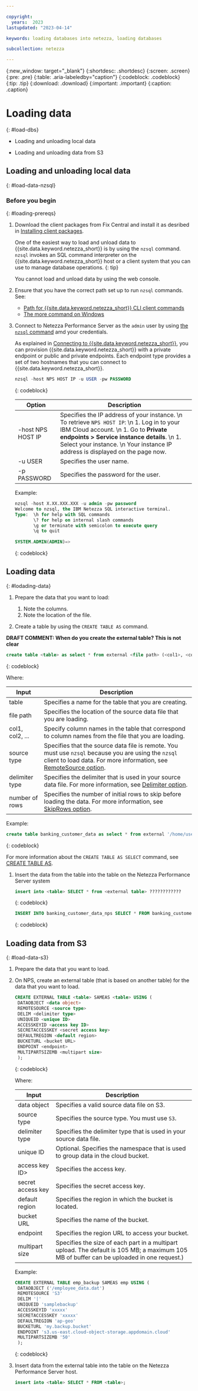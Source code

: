 ```yaml
---

copyright:
  years:  2023
lastupdated: "2023-04-14"

keywords: loading databases into netezza, loading databases

subcollection: netezza

---
```


{:new_window: target="_blank"}
{:shortdesc: .shortdesc}
{:screen: .screen}
{:pre: .pre}
{:table: .aria-labeledby="caption"}
{:codeblock: .codeblock}
{:tip: .tip}
{:download: .download}
{:important: .important}
{:caption: .caption}

# Loading data 
{: #load-dbs}

- Loading and unloading local data
   
- Loading and unloading data from S3

## Loading and unloading local data
{: #load-data-nzsql}

### Before you begin
{: #loading-prereqs}
      
1. Download the client packages from Fix Central and install it as desribed in [Installing client packages](https://www.ibm.com/docs/en/netezza?topic=npsda-installing-client-software-packages-2).

   One of the easiest way to load and unload data to {{site.data.keyword.netezza_short}} is by using the `nzsql` command. `nzsql` invokes an SQL command interpreter on the {{site.data.keyword.netezza_short}} host or a client system that you can use to manage database operations. 
   {: tip}
     
   You cannot load and unload data by using the web console.
   
1. Ensure that you have the correct path set up to run `nzsql` commands.  
   See:  
      
   - [Path for {{site.data.keyword.netezza_short}} CLI client commands](https://www.ibm.com/docs/en/netezza?topic=inpsccls-path-netezza-performance-server-cli-client-commands-2)
   - [The more command on Windows](https://www.ibm.com/docs/en/netezza?topic=commands-nzsql-command)

1. Connect to Netezza Performance Server as the `admin` user by using [the `nzsql` command](https://www.ibm.com/docs/en/netezza?topic=commands-nzsql-command) amd your credentials.  
   
   As explained in [Connecting to {{site.data.keyword.netezza_short}}](/docs/netezza?topic=netezza-connecting-overview), you can provision {{site.data.keyword.netezza_short}} with a private endpoint or public and private endpoints. Each endpoint type provides a set of two hostnames that you can connect to {{site.data.keyword.netezza_short}}.
   
   ```sql
   nzsql -host NPS HOST IP -u USER -pw PASSWORD
   ```
   {: codeblock}
   
   | Option            | Description |
   | -----------       | ----------- |
   | -host NPS HOST IP | Specifies the IP address of your instance.  \n To retrieve `NPS HOST IP`:  \n 1. Log in to your IBM Cloud account. \n 1. Go to **Private endpoints > Service instance details**. \n 1. Select your instance.  \n Your instance IP address is displayed on the page now.|
   | -u USER           | Specifies the user name.      |
   | -p PASSWORD       | Specifies the password for the user. |
   
   Example:
    ```sql
    nzsql -host X.XX.XXX.XXX -u admin -pw password
    Welcome to nzsql, the IBM Netezza SQL interactive terminal.
    Type:  \h for help with SQL commands
           \? for help on internal slash commands
           \g or terminate with semicolon to execute query
           \q to quit
           
    SYSTEM.ADMIN(ADMIN)=> 
    ```
    {: codeblock}

## Loading data
{: #lodading-data}

1. Prepare the data that you want to load:
   
    1. Note the columns.
    1. Note the location of the file.

1. Create a table by using the `CREATE TABLE AS` command.

**DRAFT COMMENT: When do you create the external table? This is not clear**

   ```sql
   create table <table> as select * from external <file path> (<col1>, <col2>, ...) using (remotesource <source type> delim <delimiter type> skiprows <number of rows>);
   ```
   {: codeblock}

   Where:

   | Input               | Description |
   | -----------         | ----------- |
   | table             | Specifies a name for the table that you are creating. |
   | file path         | Specifies the location of the source data file that you are loading. |
   | col1, col2, ... | Specify column names in the table that correspond to column names from the file that you are loading. |
   | source type       | Specifies that the source data file is remote. You must use `nzsql` because you are using the `nzsql` client to load data. For more information, see [RemoteSource option](https://www.ibm.com/docs/en/netezza?topic=od-remotesource-option-2).|
   | delimiter type   | Specifies the delimiter that is used in your source data file. For more information, see [Delimiter option](https://www.ibm.com/docs/en/netezza?topic=od-delimiter-option-2).|
   | number of rows  | Specifies the number of initial rows to skip before loading the data. For more information, see [SkipRows option](https://www.ibm.com/docs/en/netezza?topic=od-skiprows-option-2).|
   
   Example:

   ```sql
   create table banking_customer_data as select * from external '/home/user/Downloads/banking_customer_data.csv' (customer_id bigint, credit_store int, country varchar(20), gender varchar(6), age int, tenure int, balance double, products_number int, credit_card int, active_member int, estimated_salary double, churn int) using (remotesource 'nzsql' delim ',' skiprows 1);
   ```
   {: codeblock}

   For more information about the `CREATE TABLE AS SELECT` command, see [CREATE TABLE AS](https://www.ibm.com/docs/en/netezza?topic=npsscr-create-table-as-2).

1. Insert the data from the table into the table on the Netezza Performance Server system 

   ```sql
   insert into <table> SELECT * from <external table> ????????????
   ``` 
   {: codeblock}


   ```sql
   INSERT INTO banking_customer_data_nps SELECT * FROM banking_customer_data ???????
   ```
   {: codeblock}

## Loading data from S3
{: #load-data-s3}

1. Prepare the data that you want to load.
1. On NPS, create an external table (that is based on another table) for the data that you want to load.

   ```sql
   CREATE EXTERNAL TABLE <table> SAMEAS <table> USING (
    DATAOBJECT <data object>
    REMOTESOURCE <source type>
    DELIM <delimiter type>
    UNIQUEID <unique ID>
    ACCESSKEYID <access key ID>
    SECRETACCESSKEY <secret access key>
    DEFAULTREGION <default region>
    BUCKETURL <bucket URL>
    ENDPOINT <endpoint>
    MULTIPARTSIZEMB <multipart size> 
    );
   ```
   {: codeblock}

   Where:

   | Input               | Description |
   | -----------         | ----------- |
   | data object      | Specifies a valid source data file on S3. |
   | source type       | Specifies the source type. You must use `S3`. |
   | delimiter type    | Specifies the delimiter type that is used in your source data file. |
   | unique ID         | Optional. Specifies the namespace that is used to group data in the cloud bucket. |
   | access key ID>    | Specifies the access key. |
   | secret access key | Specifies the secret access key. |
   | default region    | Specifies the region in  which the bucket is located. |
   | bucket URL        | Specifies the name of the bucket. |
   | endpoint          | Specifies the region URL to access your bucket. |
   | multipart size    | Specifies the size of each part in a multipart upload. The default is 105 MB; a maximum 105 MB of buffer can be uploaded in one request.)

   Example:

   ```sql
   CREATE EXTERNAL TABLE emp_backup SAMEAS emp USING (
    DATAOBJECT ('/employee_data.dat')
    REMOTESOURCE 'S3' 
    DELIM '|' 
    UNIQUEID 'samplebackup' 
    ACCESSKEYID 'xxxxx'
    SECRETACCESSKEY 'xxxxx'
    DEFAULTREGION 'ap-geo' 
    BUCKETURL 'my.backup.bucket' 
    ENDPOINT 's3.us-east.cloud-object-storage.appdomain.cloud' 
    MULTIPARTSIZEMB '50'
    );
   ```
   {: codeblock}

1. Insert data from the external table into the table on the Netezza Performance Server host.

   ```sql
   insert into <table> SELECT * FROM <table>;
   ```